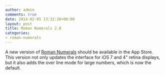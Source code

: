 ```yaml
---
author: admin
comments: true
date: 2014-02-05 13:32:28+00:00
layout: post
title: Roman Numerals 2.0
categories:
- roman-numerals
---
```


A new version of [Roman Numerals](/apps/roman-numerals/) should be available in the App Store. This version not only updates the interface for iOS 7 and 4" retina displays, but it also adds the over line mode for large numbers, which is now the default.
